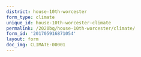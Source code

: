 ```yaml
---
district: house-10th-worcester
form_type: climate
unique_id: house-10th-worcester-climate
permalink: /2020bq/house-10th-worcester/climate/
form_id: '201705916871054'
layout: form
doc_img: CLIMATE-00001
---
```

